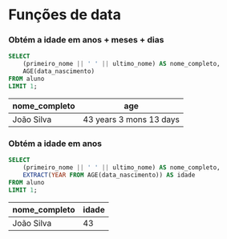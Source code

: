 # Funções de data

### Obtém a idade em anos + meses + dias

```sql
SELECT
    (primeiro_nome || ' ' || ultimo_nome) AS nome_completo,
    AGE(data_nascimento)
FROM aluno
LIMIT 1;
```

| nome_completo | age                     |
| ------------- | ----------------------- |
| João Silva    | 43 years 3 mons 13 days |

### Obtém a idade em anos

```sql
SELECT
    (primeiro_nome || ' ' || ultimo_nome) AS nome_completo,
    EXTRACT(YEAR FROM AGE(data_nascimento)) AS idade
FROM aluno
LIMIT 1;
```

| nome_completo | idade |
| ------------- | ----- |
| João Silva    | 43    |